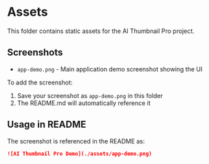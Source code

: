 # Assets

This folder contains static assets for the AI Thumbnail Pro project.

## Screenshots

- `app-demo.png` - Main application demo screenshot showing the UI

To add the screenshot:
1. Save your screenshot as `app-demo.png` in this folder
2. The README.md will automatically reference it

## Usage in README

The screenshot is referenced in the README as:
```markdown
![AI Thumbnail Pro Demo](./assets/app-demo.png)
```
